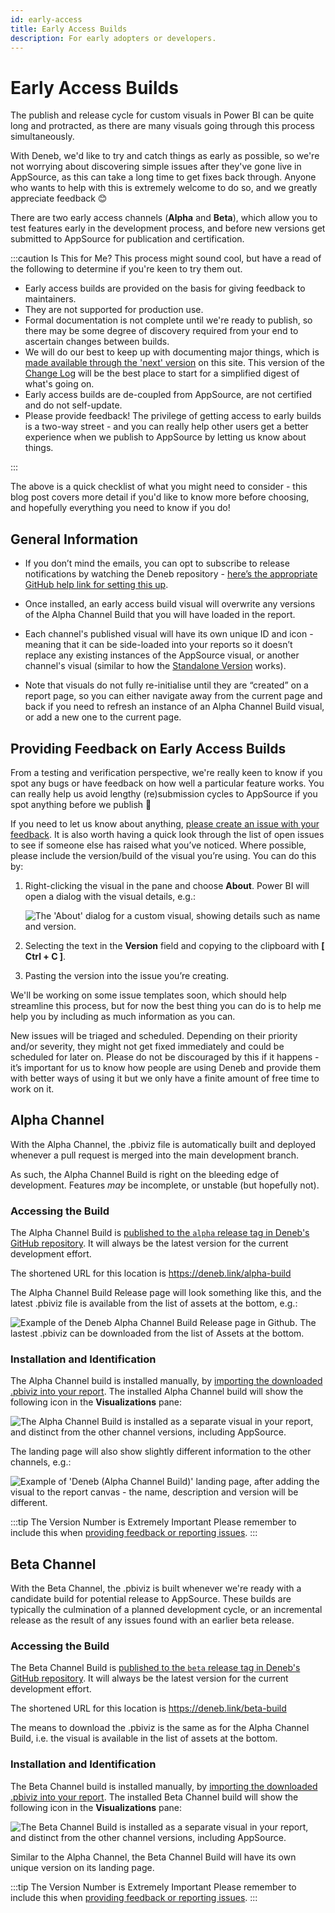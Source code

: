 ```yaml
---
id: early-access
title: Early Access Builds
description: For early adopters or developers.
---
```


# Early Access Builds

The publish and release cycle for custom visuals in Power BI can be quite long and protracted, as there are many visuals going through this process simultaneously.

With Deneb, we'd like to try and catch things as early as possible, so we're not worrying about discovering simple issues after they've gone live in AppSource, as this can take a long time to get fixes back through. Anyone who wants to help with this is extremely welcome to do so, and we greatly appreciate feedback 😊

There are two early access channels (**Alpha** and **Beta**), which allow you to test features early in the development process, and before new versions get submitted to AppSource for publication and certification.

:::caution Is This for Me?
This process might sound cool, but have a read of the following to determine if you're keen to try them out.

- Early access builds are provided on the basis for giving feedback to maintainers.
- They are not supported for production use.
- Formal documentation is not complete until we're ready to publish, so there may be some degree of discovery required from your end to ascertain changes between builds.
- We will do our best to keep up with documenting major things, which is [made available through the 'next' version](/docs/next) on this site. This version of the [Change Log](/docs/next/changelog) will be the best place to start for a simplified digest of what's going on.
- Early access builds are de-coupled from AppSource, are not certified and do not self-update.
- Please provide feedback! The privilege of getting access to early builds is a two-way street - and you can really help other users get a better experience when we publish to AppSource by letting us know about things.

:::

The above is a quick checklist of what you might need to consider - this blog post covers more detail if you'd like to know more before choosing, and hopefully everything you need to know if you do!

## General Information

- If you don’t mind the emails, you can opt to subscribe to release notifications by watching the Deneb repository - [here’s the appropriate GitHub help link for setting this up](https://docs.github.com/en/account-and-profile/managing-subscriptions-and-notifications-on-github/setting-up-notifications/about-notifications).

- Once installed, an early access build visual will overwrite any versions of the Alpha Channel Build that you will have loaded in the report.

- Each channel's published visual will have its own unique ID and icon - meaning that it can be side-loaded into your reports so it doesn’t replace any existing instances of the AppSource visual, or another channel's visual (similar to how the [Standalone Version](/docs/getting-started#standalone-version) works).

- Note that visuals do not fully re-initialise until they are “created” on a report page, so you can either navigate away from the current page and back if you need to refresh an instance of an Alpha Channel Build visual, or add a new one to the current page.

## Providing Feedback on Early Access Builds

From a testing and verification perspective, we're really keen to know if you spot any bugs or have feedback on how well a particular feature works. You can really help us avoid lengthy (re)submission cycles to AppSource if you spot anything before we publish 🙂

If you need to let us know about anything, [please create an issue with your feedback](https://github.com/deneb-viz/deneb/issues). It is also worth having a quick look through the list of open issues to see if someone else has raised what you’ve noticed. Where possible, please include the version/build of the visual you’re using. You can do this by:

1.  Right-clicking the visual in the pane and choose **About**. Power BI will open a dialog with the visual details, e.g.:

    ![The 'About' dialog for a custom visual, showing details such as name and version.](/img/early-access/deneb-early-access-about-dialog.png "The 'About' dialog for a custom visual, showing details such as name and version.")

2.  Selecting the text in the **Version** field and copying to the clipboard with **[ Ctrl + C ]**.

3.  Pasting the version into the issue you’re creating.

We'll be working on some issue templates soon, which should help streamline this process, but for now the best thing you can do is to help me help you by including as much information as you can.

New issues will be triaged and scheduled. Depending on their priority and/or severity, they might not get fixed immediately and could be scheduled for later on. Please do not be discouraged by this if it happens - it’s important for us to know how people are using Deneb and provide them with better ways of using it but we only have a finite amount of free time to work on it.

## Alpha Channel

With the Alpha Channel, the .pbiviz file is automatically built and deployed whenever a pull request is merged into the main development branch.

As such, the Alpha Channel Build is right on the bleeding edge of development. Features _may_ be incomplete, or unstable (but hopefully not).

### Accessing the Build

The Alpha Channel Build is [published to the `alpha` release tag in Deneb's GitHub repository](https://github.com/deneb-viz/deneb/tree/alpha). It will always be the latest version for the current development effort.

The shortened URL for this location is https://deneb.link/alpha-build

The Alpha Channel Build Release page will look something like this, and the latest .pbiviz file is available from the list of assets at the bottom, e.g.:

![Example of the Deneb Alpha Channel Build Release page in Github. The lastest .pbiviz can be downloaded from the list of Assets at the bottom.](/img/early-access/alpha-release-page-example.png "Example of the Deneb Alpha Channel Build Release page in Github. The lastest .pbiviz can be downloaded from the list of Assets at the bottom.")

### Installation and Identification

The Alpha Channel build is installed manually, by [importing the downloaded .pbiviz into your report](https://docs.microsoft.com/en-us/power-bi/developer/visuals/power-bi-custom-visuals?WT.mc_id=DP-MVP-5003712#custom-visual-files). The installed Alpha Channel build will show the following icon in the **Visualizations** pane:

![The Alpha Channel Build is installed as a separate visual in your report, and distinct from the other channel versions, including AppSource.](/img/early-access/deneb-alpha-channel-icon.png "The Alpha Channel Build is installed as a separate visual in your report, and distinct from the other channel versions, including AppSource.")

The landing page will also show slightly different information to the other channels, e.g.:

![Example of 'Deneb (Alpha Channel Build)' landing page, after adding the visual to the report canvas - the name, description and version will be different.](/img/early-access/deneb-alpha-channel-landing.png "Example of 'Deneb (Alpha Channel Build)' landing page, after adding the visual to the report canvas - the name, description and version will be different.")

:::tip The Version Number is Extremely Important
Please remember to include this when [providing feedback or reporting issues](#providing-feedback-on-early-access-builds).
:::

## Beta Channel

With the Beta Channel, the .pbiviz is built whenever we're ready with a candidate build for potential release to AppSource. These builds are typically the culmination of a planned development cycle, or an incremental release as the result of any issues found with an earlier beta release.

### Accessing the Build

The Beta Channel Build is [published to the `beta` release tag in Deneb's GitHub repository](https://github.com/deneb-viz/deneb/releases/tag/beta). It will always be the latest version for the current development effort.

The shortened URL for this location is https://deneb.link/beta-build

The means to download the .pbiviz is the same as for the Alpha Channel Build, i.e. the visual is available in the list of assets at the bottom.

### Installation and Identification

The Beta Channel build is installed manually, by [importing the downloaded .pbiviz into your report](https://docs.microsoft.com/en-us/power-bi/developer/visuals/power-bi-custom-visuals?WT.mc_id=DP-MVP-5003712#custom-visual-files). The installed Beta Channel build will show the following icon in the **Visualizations** pane:

![The Beta Channel Build is installed as a separate visual in your report, and distinct from the other channel versions, including AppSource.](/img/early-access/deneb-beta-channel-icon.png "The Beta Channel Build is installed as a separate visual in your report, and distinct from the other channel versions, including AppSource.")

Similar to the Alpha Channel, the Beta Channel Build will have its own unique version on its landing page.

:::tip The Version Number is Extremely Important
Please remember to include this when [providing feedback or reporting issues](#providing-feedback-on-early-access-builds).
:::
